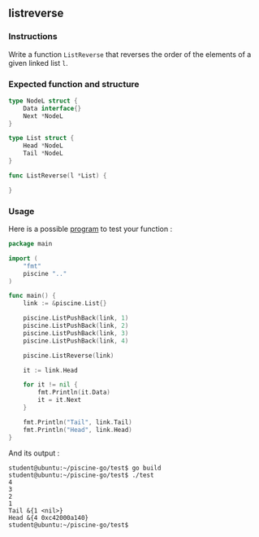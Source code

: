 ## listreverse

### Instructions

Write a function `ListReverse` that reverses the order of the elements of a given linked list `l`.

### Expected function and structure

```go
type NodeL struct {
	Data interface{}
	Next *NodeL
}

type List struct {
	Head *NodeL
	Tail *NodeL
}

func ListReverse(l *List) {

}
```

### Usage

Here is a possible [program](TODO-LINK) to test your function :

```go
package main

import (
	"fmt"
	piscine ".."
)

func main() {
	link := &piscine.List{}

	piscine.ListPushBack(link, 1)
	piscine.ListPushBack(link, 2)
	piscine.ListPushBack(link, 3)
	piscine.ListPushBack(link, 4)

	piscine.ListReverse(link)

	it := link.Head

	for it != nil {
		fmt.Println(it.Data)
		it = it.Next
	}

	fmt.Println("Tail", link.Tail)
	fmt.Println("Head", link.Head)
}
```

And its output :

```console
student@ubuntu:~/piscine-go/test$ go build
student@ubuntu:~/piscine-go/test$ ./test
4
3
2
1
Tail &{1 <nil>}
Head &{4 0xc42000a140}
student@ubuntu:~/piscine-go/test$
```
